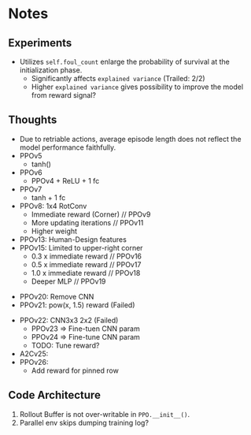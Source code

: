 # Notes

## Experiments

- Utilizes `self.foul_count` enlarge the probability of survival at the initialization phase.
  - Significantly affects `explained variance` (Trailed: 2/2)
  - Higher `explained variance` gives possibility to improve the model from reward signal?

## Thoughts

- Due to retriable actions, average episode length does not reflect the model performance faithfully.
- PPOv5
  - tanh()
- PPOv6
  - PPOv4 + ReLU + 1 fc
- PPOv7
  - tanh + 1 fc
- PPOv8: 1x4 RotConv
    + Immediate reward (Corner)       // PPOv9
    + More updating iterations        // PPOv11
    + Higher weight
- PPOv13: Human-Design features
- PPOv15: Limited to upper-right corner
    + 0.3 x immediate reward          // PPOv16
    + 0.5 x immediate reward          // PPOv17
    + 1.0 x immediate reward          // PPOv18
    + Deeper MLP                      // PPOv19
+ PPOv20: Remove CNN
+ PPOv21: pow(x, 1.5) reward (Failed)
- PPOv22: CNN3x3 2x2 (Failed)
    - PPOv23 => Fine-tuen CNN param
    - PPOv24 => Fine-tune CNN param
    - TODO: Tune reward?
- A2Cv25:
- PPOv26:
    - Add reward for pinned row

## Code Architecture

1. Rollout Buffer is not over-writable in `PPO.__init__()`.
2. Parallel env skips dumping training log?